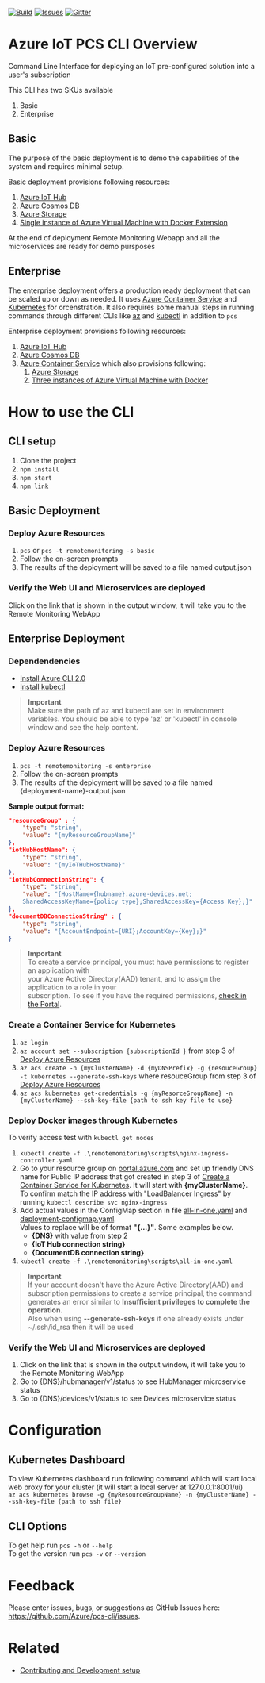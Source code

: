 [![Build][build-badge]][build-url]
[![Issues][issues-badge]][issues-url]
[![Gitter][gitter-badge]][gitter-url]

# Azure IoT PCS CLI Overview

Command Line Interface for deploying an IoT pre-configured solution into a user's subscription

This CLI has two SKUs available
1. Basic
2. Enterprise

## Basic
The purpose of the basic deployment is to demo the capabilities of the system and requires minimal setup. 

Basic deployment provisions following resources:
1. [Azure IoT Hub](https://azure.microsoft.com/en-us/services/iot-hub/)
1. [Azure Cosmos DB](https://docs.microsoft.com/en-us/azure/cosmos-db/create-documentdb-dotnet)
1. [Azure Storage](https://azure.microsoft.com/en-us/services/storage/)
1. [Single instance of Azure Virtual Machine with Docker Extension](https://azure.microsoft.com/en-us/services/virtual-machines/)

At the end of deployment Remote Monitoring Webapp and all the microservices are ready for demo pursposes

## Enterprise
The enterprise deployment offers a production ready deployment that can be scaled up or down as needed. It uses [Azure Container Service](https://azure.microsoft.com/en-us/services/container-service/) and [Kubernetes](https://kubernetes.io/) for orcenstration. It also requires some manual steps in running commands through different CLIs like [az](https://docs.microsoft.com/en-us/cli/azure/install-azure-cli) and [kubectl](https://docs.microsoft.com/en-us/cli/azure/install-azure-cli) in addition to ```pcs```

Enterprise deployment provisions following resources:
1. [Azure IoT Hub](https://azure.microsoft.com/en-us/services/iot-hub/)
1. [Azure Cosmos DB](https://docs.microsoft.com/en-us/azure/cosmos-db/create-documentdb-dotnet)
1. [Azure Container Service](https://azure.microsoft.com/en-us/services/container-service/)  which also provisions following:
    1. [Azure Storage](https://azure.microsoft.com/en-us/services/storage/)
    1. [Three instances of Azure Virtual Machine with Docker](https://azure.microsoft.com/en-us/services/virtual-machines/)

# How to use the CLI

## CLI setup
1) Clone the project
3) `npm install`
4) `npm start`
5) `npm link`

## Basic Deployment
### Deploy Azure Resources

1) `pcs` or `pcs -t remotemonitoring -s basic`
2) Follow the on-screen prompts
3) The results of the deployment will be saved to a file named output.json 

### Verify the Web UI and Microservices are deployed
Click on the link that is shown in the output window, it will take you to the Remote Monitoring WebApp

## Enterprise Deployment
### Dependendencies

- [Install Azure CLI 2.0](https://docs.microsoft.com/en-us/cli/azure/install-azure-cli)
- [Install kubectl](https://kubernetes.io/docs/tasks/tools/install-kubectl/)

> **Important** \
Make sure the path of az and kubectl are set in environment variables. You should be able to type 'az' or 'kubectl' in console window and see the help content.

### Deploy Azure Resources

1) `pcs -t remotemonitoring -s enterprise`
2) Follow the on-screen prompts
3) The results of the deployment will be saved to a file named {deployment-name}-output.json 

**Sample output format:**
```json
"resourceGroup" : {
    "type": "string",
    "value": "{myResourceGroupName}"
},
"iotHubHostName": {
    "type": "string",
    "value": "{myIoTHubHostName}"
},
"iotHubConnectionString": {
    "type": "string",
    "value": "{HostName={hubname}.azure-devices.net;
    SharedAccessKeyName={policy type};SharedAccessKey={Access Key};}"
},
"documentDBConnectionString" : {
    "type": "string",
    "value": "{AccountEndpoint={URI};AccountKey={Key};}"
}
```

> **Important** \
To create a service principal, you must have permissions to register an application with \
your Azure Active Directory(AAD) tenant, and to assign the application to a role in your \
subscription. To see if you have the required permissions, [check in the Portal](https://docs.microsoft.com/en-us/azure/azure-resource-manager/resource-group-create-service-principal-portal#required-permissions).

### Create a Container Service for Kubernetes
1) `az login`
2) `az account set --subscription {subscriptionId }` from step 3 of [Deploy Azure Resources](README.md#deploy-azure-resources-1)
3) `az acs create -n {myClusterName} -d {myDNSPrefix} -g {resouceGroup} -t kubernetes --generate-ssh-keys` where resouceGroup from step 3 of [Deploy Azure Resources](README.md#deploy-azure-resources-1)
4) `az acs kubernetes get-credentials -g {myResorceGroupName} -n {myClusterName} --ssh-key-file {path to ssh key file to use}`

### Deploy Docker images through Kubernetes
To verify access test with `kubectl get nodes`
1) `kubectl create -f .\remotemonitoring\scripts\nginx-ingress-controller.yaml`
2) Go to your resource group on [portal.azure.com](http://portal.azure.com) and set up friendly DNS name for Public IP address that got created in step 3 of [Create a Container Service for Kubernetes](README.md#create-a-container-service-for-kubernetes). It will start with **{myClusterName}**. To confirm match the IP address with "LoadBalancer Ingress" by running `kubectl describe svc nginx-ingress`
3) Add actual values in the ConfigMap section in file [all-in-one.yaml](https://github.com/Azure/pcs-cli/blob/master/remotemonitoring/scripts/all-in-one.yaml) and [deployment-configmap.yaml](https://github.com/Azure/pcs-cli/blob/master/remotemonitoring/scripts/individual/deployment-configmap.yaml). \
Values to replace will be of format **"{...}"**. Some examples below.
    * **{DNS}** with value from step 2
    * **{IoT Hub connection string}**
    * **{DocumentDB connection string}**
4) `kubectl create -f .\remotemonitoring\scripts\all-in-one.yaml`

> **Important** \
If your account doesn't have the Azure Active Directory(AAD) and subscription permissions to create a service principal, the command generates an error similar to **Insufficient privileges to complete the operation.** \
Also when using **--generate-ssh-keys** if one already exists under ~/.ssh/id_rsa then it will be used

### Verify the Web UI and Microservices are deployed
1. Click on the link that is shown in the output window, it will take you to the Remote Monitoring WebApp
1. Go to {DNS}/hubmanager/v1/status to see HubManager microservice status
1. Go to {DNS}/devices/v1/status to see Devices microservice status

# Configuration

## Kubernetes Dashboard

To view Kubernetes dashboard run following command which will start local web proxy for your cluster (it will start a local server at 127.0.0.1:8001/ui) \
`az acs kubernetes browse -g {myResourceGroupName} -n {myClusterName} --ssh-key-file {path to ssh file}`

## CLI Options
To get help run `pcs -h` or `--help` \
To get the version run `pcs -v` or `--version`

# Feedback

Please enter issues, bugs, or suggestions as GitHub Issues here: https://github.com/Azure/pcs-cli/issues.

# Related

* [Contributing and Development setup](CONTRIBUTING.md)

[build-badge]: https://img.shields.io/travis/Azure/iot-pcs-cli.svg
[build-url]: https://travis-ci.com/Azure/iot-pcs-cli
[issues-badge]: https://img.shields.io/github/issues/azure/iot-pcs-cli.svg
[issues-url]: https://github.com/azure/iot-pcs-cli/issues
[gitter-badge]: https://img.shields.io/gitter/room/azure/iot-pcs.js.svg
[gitter-url]: https://gitter.im/azure/iot-pcs
